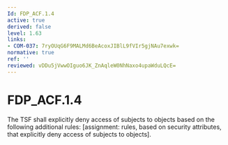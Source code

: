 ```yaml
---
Id: FDP_ACF.1.4
active: true
derived: false
level: 1.63
links:
- COM-037: 7ryOUqG6F9MALMd6BeAcoxJIBlL9fVIr5gjNAu7exwk=
normative: true
ref: ''
reviewed: vDDu5jVwwOIguo6JK_ZnAqleW0NhNaxo4upaWduLQcE=
---
```


# FDP_ACF.1.4

The TSF shall explicitly deny access of subjects to objects based on the following additional rules: [assignment: rules, based on security attributes, that explicitly deny access of subjects to objects].